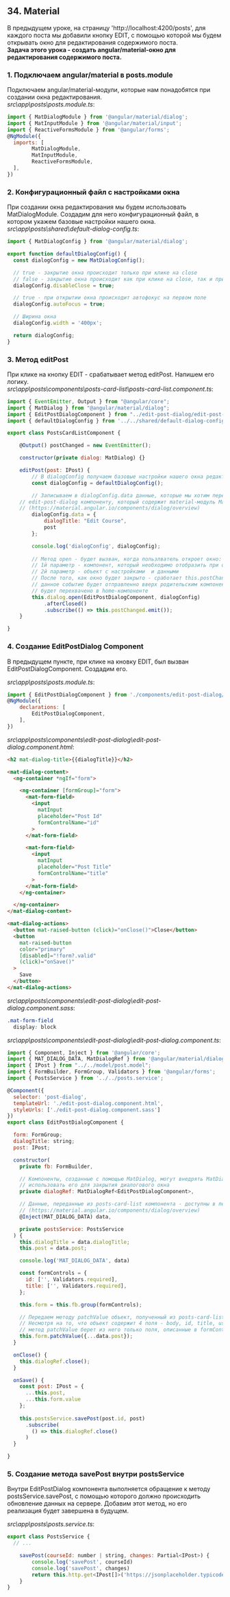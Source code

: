 ## 34. Material 

В предыдущем уроке, на страницу 'http://localhost:4200/posts', для каждого поста мы добавили кнопку EDIT, с помощью которой мы будем открывать окно для редактирования содержимого поста.  
**Задача этого урока - создать angular/material-окно для редактирования содержимого поста.**

### 1. Подключаем angular/material в posts.module

Подключаем angular/material-модули, которые нам понадобятся при создании окна редактирования.   
*src\app\posts\posts.module.ts*:
```js
import { MatDialogModule } from '@angular/material/dialog';
import { MatInputModule } from '@angular/material/input';
import { ReactiveFormsModule } from '@angular/forms';
@NgModule({
  imports: [
		MatDialogModule,
		MatInputModule,
		ReactiveFormsModule,
  ],
})
``` 

### 2. Конфигурационный файл с настройками окна

При создании окна редактирования мы будем использовать MatDialogModule. Создадим для него конфигурационный файл, в котором укажем базовые настройки нашего окна.  
*src\app\posts\shared\default-dialog-config.ts*:
```js
import { MatDialogConfig } from '@angular/material/dialog';

export function defaultDialogConfig() {
  const dialogConfig = new MatDialogConfig();

  // true - закрытие окна происходит только при клике на close
  // false - закрытие окна происходит как при клике на close, так и при клике за пределами окна
  dialogConfig.disableClose = true;

  // true - при открытии окна происходит автофокус на первом поле
  dialogConfig.autoFocus = true;

  // Ширина окна
  dialogConfig.width = '400px';

  return dialogConfig;
}
```

### 3. Метод editPost

При клике на кнопку EDIT - срабатывает метод editPost. Напишем его логику.    
*src\app\posts\components\posts-card-list\posts-card-list.component.ts*:   
```js
import { EventEmitter, Output } from "@angular/core";
import { MatDialog } from "@angular/material/dialog";
import { EditPostDialogComponent } from "../edit-post-dialog/edit-post-dialog.component";
import { defaultDialogConfig } from '../../shared/default-dialog-config';

export class PostsCardListComponent {

	@Output() postChanged = new EventEmitter();

	constructor(private dialog: MatDialog) {}

	editPost(post: IPost) {
		// В dialogConfig получаем базовые настройки нашего окна редактирования
		const dialogConfig = defaultDialogConfig();

		// Записываем в dialogConfig.data данные, которые мы хотим передать 
    // edit-post-dialog компоненту, который содержит material-модуль MatDialog
    // (https://material.angular.io/components/dialog/overview)
		dialogConfig.data = {
			dialogTitle: "Edit Course",
			post
		};

		console.log('dialogConfig', dialogConfig);
		
		// Метод open - будет вызван, когда пользлватель откроет окно:
		// 1й параметр - компонент, который необходимо отобразить при открытии окна
		// 2й параметр - объект с настройками  и данными
		// После того, как окно будет закрыто - сработает this.postChanged.emit() -
		// данное событие будет отправленно вверх родительским компонентам и
		// будет перехвачено в home-компоненте
		this.dialog.open(EditPostDialogComponent, dialogConfig)
			.afterClosed()
			.subscribe(() => this.postChanged.emit());
	}

}
```

### 4. Создание EditPostDialog Component

В предыдущем пункте, при клике на кновку EDIT, был вызван EditPostDialogComponent. Создадим его.   

*src\app\posts\posts.module.ts*:
```js
import { EditPostDialogComponent } from './components/edit-post-dialog/edit-post-dialog.component';
@NgModule({
	declarations: [
		EditPostDialogComponent,
	],
})
```

*src\app\posts\components\edit-post-dialog\edit-post-dialog.component.html*:
```html
<h2 mat-dialog-title>{{dialogTitle}}</h2>

<mat-dialog-content>
  <ng-container *ngIf="form">

    <ng-container [formGroup]="form">
      <mat-form-field>
        <input 
          matInput
          placeholder="Post Id"
          formControlName="id"
        >
      </mat-form-field>

      <mat-form-field>
        <input 
          matInput
          placeholder="Post Title"
          formControlName="title"
        >
      </mat-form-field>
    </ng-container>

  </ng-container>
</mat-dialog-content>

<mat-dialog-actions>
  <button mat-raised-button (click)="onClose()">Close</button>
  <button 
    mat-raised-button 
    color="primary"
    [disabled]="!form?.valid"
    (click)="onSave()"
  >
    Save
  </button>
</mat-dialog-actions>
```

*src\app\posts\components\edit-post-dialog\edit-post-dialog.component.sass*:
```css
.mat-form-field
  display: block
```

*src\app\posts\components\edit-post-dialog\edit-post-dialog.component.ts*:
```js
import { Component, Inject } from '@angular/core';
import { MAT_DIALOG_DATA, MatDialogRef } from '@angular/material/dialog';
import { IPost } from "../../model/post.model";
import { FormBuilder, FormGroup, Validators } from '@angular/forms';
import { PostsService } from '../../posts.service';

@Component({
  selector: 'post-dialog',
  templateUrl: './edit-post-dialog.component.html',
  styleUrls: ['./edit-post-dialog.component.sass']
})
export class EditPostDialogComponent {

  form: FormGroup;
  dialogTitle: string;
  post: IPost;

  constructor(
    private fb: FormBuilder,

    // Компоненты, созданные с помощью MatDialog, могут внедрять MatDialogRef и 
    // использовать его для закрытия диалогового окна
    private dialogRef: MatDialogRef<EditPostDialogComponent>,

    // Данные, переданные из posts-card-list компонента - доступны в переменной data
    // (https://material.angular.io/components/dialog/overview)
    @Inject(MAT_DIALOG_DATA) data,

    private postsService: PostsService
  ) {
    this.dialogTitle = data.dialogTitle;
    this.post = data.post;

    console.log('MAT_DIALOG_DATA', data)

    const formControls = {
      id: ['', Validators.required],
      title: ['', Validators.required],
    };

    this.form = this.fb.group(formControls);

    // Передаем методу patchValue объект, полученный из posts-card-list компонента.
    // Несмотря на то, что объект содержит 4 поля - body, id, title, userId -
    // метод patchValue берет из него только поля, описанные в formControls - id, title
    this.form.patchValue({...data.post});
  }

  onClose() {
    this.dialogRef.close();
  }

  onSave() {
    const post: IPost = {
      ...this.post,
      ...this.form.value
    };
    
    this.postsService.savePost(post.id, post)
      .subscribe(
        () => this.dialogRef.close()
      )
  }

}
```

### 5. Создание метода savePost внутри postsService

Внутри EditPostDialog компонента выполняется обращение к методу postsService.savePost, с помощью которого должно происходить обновление данных на сервере. Добавим этот метод, но его реализация будет завершена в будущем.

*src\app\posts\posts.service.ts*:
```js
export class PostsService {
  // ...

	savePost(courseId: number | string, changes: Partial<IPost>) {
		console.log('savePost', courseId)
		console.log('savePost', changes)
		return this.http.get<IPost[]>('https://jsonplaceholder.typicode.com/posts/');
	}
}
```
